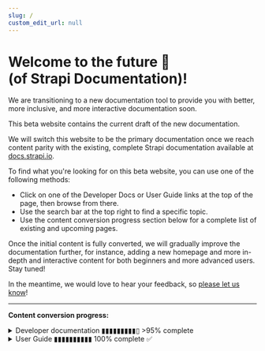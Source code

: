 ```yaml
---
slug: /
custom_edit_url: null
---
```


# Welcome to the future 🚀<br/>(of Strapi Documentation)!

We are transitioning to a new documentation tool to provide you with better, more inclusive, and more interactive documentation soon.

This beta website contains the current draft of the new documentation.

We will switch this website to be the primary documentation once we reach content parity with the existing, complete Strapi documentation available at [docs.strapi.io](https:/.strapi.io).

To find what you're looking for on this beta website, you can use one of the following methods:

- Click on one of the Developer Docs or User Guide links at the top of the page, then browse from there.
- Use the search bar at the top right to find a specific topic.
- Use the content conversion progress section below for a complete list of existing and upcoming pages.

Once the initial content is fully converted, we will gradually improve the documentation further, for instance, adding a new homepage and more in-depth and interactive content for both beginners and more advanced users. Stay tuned!

In the meantime, we would love to hear your feedback, so [please let us know](https://forum.strapi.io)!

***

**Content conversion progress:**

<details>
<summary>Developer documentation ▮▮▮▮▮▮▮▮▮▯ >95% complete</summary>

The following list is a sitemap of all the current and upcoming content for the Developer Docs:

- Pages that have been already updated have a ticked checkbox next to their name. Click on the page title to visit the page.
- For pages that have not been updated yet, click on the "→ docs.strapi.io" link to visit the page on our current, complete website.

  - [x] 🚀 Getting Started
    - [x] [Introduction](/dev-docs/intro)
    - [x] [Quick Start Guide](/dev-docs/quick-start)
    - [x] [FAQ](/dev-docs/faq)
    - [x] [Usage information](/dev-docs/usage-information)
  - [ ] ⚙️ Setup & Deployment
    - [x] [Installation](/dev-docs/installation)
      - [x] [CLI](/dev-docs/installation/cli)
      - [x] [Docker](/dev-docs/installation/docker)
    - [x] [Project structure](/dev-docs/project-structure)
    - [x] Required configurations
        - [x] [Database configuration](/dev-docs/configurations/database)
        - [x] [Server configuration](/dev-docs/configurations/server)
        - [x] [Admin panel](/dev-docs/configurations/admin-panel)
        - [x] [Middlewares](/dev-docs/configurations/middlewares)
    - [x] Optional configurations
      - [x] [API tokens](/dev-docs/configurations/api-tokens)
      - [x] [Functions](/dev-docs/configurations/functions)
      - [x] [Cron jobs](/dev-docs/configurations/cron)
      - [x] [API](/dev-docs/configurations/api)
      - [x] [Plugins](/dev-docs/configurations/plugins)
      - [x] [Environment](/dev-docs/configurations/environment)
      - [x] [Public Assets](/dev-docs/configurations/public-assets)
      - [x] [Single Sign On](/dev-docs/configurations/sso)
      - [x] [Role-Based Access Control](/dev-docs/configurations/rbac)
      - [x] [TypeScript](/dev-docs/configurations/typescript)
    - [ ] Deployment
      - [x] [Strapi Cloud](/dev-docs/deployment/strapi-cloud)
      - [x] Hosting Provider Guides (→ [docs.strapi.io](https://docs.strapi.io/developer-docs/latest/setup-deployment-guides/deployment.html#hosting-provider-guides))
        - [x] Amazon AWS (→ [docs.strapi.io](https://docs.strapi.io/developer-docs/latest/setup-deployment-guides/deployment/hosting-guides/amazon-aws.html#))
        - [x] Azure (→ [docs.strapi.io](https://docs.strapi.io/developer-docs/latest/setup-deployment-guides/deployment/hosting-guides/azure.html#))
        - [x] DigitalOcean App Platform (→ [docs.strapi.io](https://docs.strapi.io/developer-docs/latest/setup-deployment-guides/deployment/hosting-guides/digitalocean-app-platform.html)
        - [x] DigitalOcean Droplets (→ [docs.strapi.io](https://docs.strapi.io/developer-docs/latest/setup-deployment-guides/deployment/hosting-guides/digitalocean.html))
        - [ ] Google App Engine (→ [docs.strapi.io](https://docs.strapi.io/developer-docs/latest/setup-deployment-guides/deployment/hosting-guides/google-app-engine.html))
        - [x] Heroku (→ [docs.strapi.io](https://docs.strapi.io/developer-docs/latest/setup-deployment-guides/deployment/hosting-guides/heroku.html))
      - [x] Optional Software Guides (→ [docs.strapi.io](https://docs.strapi.io/developer-docs/latest/setup-deployment-guides/deployment.html#optional-software-guides))
        - [x] Caddy (→ [docs.strapi.io](https://docs.strapi.io/developer-docs/latest/setup-deployment-guides/deployment/optional-software/caddy-proxy.html#configuration))
        - [x] HAProxy (→ [docs.strapi.io](https://docs.strapi.io/developer-docs/latest/setup-deployment-guides/deployment/optional-software/haproxy-proxy.html))
        - [x] Nginx (→ [docs.strapi.io](https://docs.strapi.io/developer-docs/latest/setup-deployment-guides/deployment/optional-software/nginx-proxy.html))
  - [ ] 🔧 Development
    - [x] Back-end customization
      - [x] [Introduction](/dev-docs/backend-customization)
      - [x] [Routes](/dev-docs/backend-customization/routes)
      - [x] [Policies](/dev-docs/backend-customization/policies)
      - [x] [Middlewares](/dev-docs/backend-customization/middlewares)
      - [x] [Controllers](/dev-docs/backend-customization/controllers)
      - [x] [Requests & Responses](/dev-docs/backend-customization/requests-responses)
      - [x] [Services](/dev-docs/backend-customization/services)
      - [x] [Models](/dev-docs/backend-customization/models)
      - [x] [Webhooks](/dev-docs/backend-customization/webhooks)
    - [x] [Admin panel customization](/dev-docs/admin-panel-customization)
    - [x] Plugins extension (→ [docs.strapi.io](https://docs.strapi.io/developer-docs/latest/development/plugins-extension.html#))
    - [x] Plugins development (→ [docs.strapi.io](https://docs.strapi.io/developer-docs/latest/development/plugins-development.html#))
    - [ ] Custom fields (→ [docs.strapi.io](https://docs.strapi.io/developer-docs/latest/development/custom-fields.html#))
    - [x] [TypeScript](/dev-docs/typescript)
    - [x] [Providers](/dev-docs/providers)
  - [ ] 💻 Developer Resources
    - [x] [REST API](/dev-docs/api/rest)
      - [x] [API endpoints](/dev-docs/api/rest)
      - [x] [API parameters](/dev-docs/api/rest/parameters.md)
        - [x] [Filtering, Locale, and Publication State](/dev-docs/api/rest/filters-locale-publication)
        - [x] [Population & Field Selection](/dev-docs/api/rest/populate-select)
        - [x] [Sort & Pagination](/dev-docs/api/rest/sort-pagination)
    - [x] GraphQL API (→ [docs.strapi.io](https://docs.strapi.io/developer-docs/latest/developer-resources/database-apis-reference/graphql-api.html))
    - [x] Entity Service API (→ [docs.strapi.io](https://docs.strapi.io/developer-docs/latest/developer-resources/database-apis-reference/entity-service-api.html))
      - [x] CRUD operations (→ [docs.strapi.io](https://docs.strapi.io/developer-docs/latest/developer-resources/database-apis-reference/entity-service/crud.html))
      - [x] Filters (→ [docs.strapi.io](https://docs.strapi.io/developer-docs/latest/developer-resources/database-apis-reference/entity-service/filter.html#))
      - [x] Populate (→ [docs.strapi.io](https://docs.strapi.io/developer-docs/latest/developer-resources/database-apis-reference/entity-service/populate.html))
      - [x] Ordering & pagination (→ [docs.strapi.io](https://docs.strapi.io/developer-docs/latest/developer-resources/database-apis-reference/entity-service/order-pagination.html))
      - [x] Components and dynamic zones (→ [docs.strapi.io](https://docs.strapi.io/developer-docs/latest/developer-resources/database-apis-reference/entity-service/components-dynamic-zones.html))
    - [x] Query Engine API (→ [docs.strapi.io](https://docs.strapi.io/developer-docs/latest/developer-resources/database-apis-reference/query-engine-api.html))
      - [x] Single Operations (→ [docs.strapi.io](https://docs.strapi.io/developer-docs/latest/developer-resources/database-apis-reference/query-engine/single-operations.html))
      - [x] Bulk Operations (→ [docs.strapi.io](https://docs.strapi.io/developer-docs/latest/developer-resources/database-apis-reference/query-engine/bulk-operations.html))
      - [x] Filtering (→ [docs.strapi.io](https://docs.strapi.io/developer-docs/latest/developer-resources/database-apis-reference/query-engine/filtering.html))
      - [x] Populating (→ [docs.strapi.io](https://docs.strapi.io/developer-docs/latest/developer-resources/database-apis-reference/query-engine/populating.html))
      - [x] Ordering & pagination (→ [docs.strapi.io](https://docs.strapi.io/developer-docs/latest/developer-resources/database-apis-reference/query-engine/order-pagination.html))
    - [ ] Plugin APIs
      - [ ] Server API for plugins (→ [docs.strapi.io](https://docs.strapi.io/developer-docs/latest/developer-resources/plugin-api-reference/server.html))
      - [x] [Admin Panel API for plugins](/dev-docs/api/plugins/admin-panel-api)
    - [x] CLI (→ [docs.strapi.io](https://docs.strapi.io/developer-docs/latest/developer-resources/cli/CLI.html))
    - [x] Error handling (→ [docs.strapi.io](https://docs.strapi.io/developer-docs/latest/developer-resources/error-handling.html))
    - [x] Unit testing (→ [docs.strapi.io](https://docs.strapi.io/developer-docs/latest/developer-resources/unit-testing.html))
    - [ ] Database migrations (→ [docs.strapi.io](https://docs.strapi.io/developer-docs/latest/developer-resources/database-migrations.html))
    - [x] Integration guides (→ [docs.strapi.io](https://docs.strapi.io/developer-docs/latest/developer-resources/content-api/integrations.html))
      - [x] React (→ [docs.strapi.io](https://docs.strapi.io/developer-docs/latest/developer-resources/content-api/integrations/react.html)
      - [x] Vue.js (→ [docs.strapi.io](https://docs.strapi.io/developer-docs/latest/developer-resources/content-api/integrations/vue-js.html))
      - [x] Angular (→ [docs.strapi.io](https://docs.strapi.io/developer-docs/latest/developer-resources/content-api/integrations/angular.html))
      - [x] Next.js (→ [docs.strapi.io](https://docs.strapi.io/developer-docs/latest/developer-resources/content-api/integrations/next-js.html))
      - [x] Nuxt.js (→ [docs.strapi.io](https://docs.strapi.io/developer-docs/latest/developer-resources/content-api/integrations/nuxt-js.html))
      - [x] GraphQL (→ [docs.strapi.io](https://docs.strapi.io/developer-docs/latest/developer-resources/content-api/integrations/graphql.html))
      - [x] Gatsby (→ [docs.strapi.io](https://docs.strapi.io/developer-docs/latest/developer-resources/content-api/integrations/gatsby.html))
      - [x] Gridsome (→ [docs.strapi.io](https://docs.strapi.io/developer-docs/latest/developer-resources/content-api/integrations/gridsome.html))
      - [x] Jekyll (→ [docs.strapi.io](https://docs.strapi.io/developer-docs/latest/developer-resources/content-api/integrations/jekyll.html))
      - [x] 11ty (→ [docs.strapi.io](https://docs.strapi.io/developer-docs/latest/developer-resources/content-api/integrations/11ty.html)
      - [x] Svelte (→ [docs.strapi.io](https://docs.strapi.io/developer-docs/latest/developer-resources/content-api/integrations/svelte.html))
      - [x] Sapper (→ [docs.strapi.io](https://docs.strapi.io/developer-docs/latest/developer-resources/content-api/integrations/sapper.html#))
      - [x] Ruby (→ [docs.strapi.io](https://docs.strapi.io/developer-docs/latest/developer-resources/content-api/integrations/ruby.html)
      - [x] Python (→ [docs.strapi.io](https://docs.strapi.io/developer-docs/latest/developer-resources/content-api/integrations/python.html))
      - [x] Dart (→ [docs.strapi.io](https://docs.strapi.io/developer-docs/latest/developer-resources/content-api/integrations/dart.html))
      - [x] Flutter (→ [docs.strapi.io](https://docs.strapi.io/developer-docs/latest/developer-resources/content-api/integrations/flutter.html))
      - [x] Go (→ [docs.strapi.io](https://docs.strapi.io/developer-docs/latest/developer-resources/content-api/integrations/go.html))
      - [x] PHP (→ [docs.strapi.io](https://docs.strapi.io/developer-docs/latest/developer-resources/content-api/integrations/php.html))
      - [x] Laravel (→ [docs.strapi.io](https://docs.strapi.io/developer-docs/latest/developer-resources/content-api/integrations/laravel.html))
  - [x] 🧩 [Strapi plugins](/dev-docs/plugins/plugins-intro)
    - [x] [GraphQL](/dev-docs/plugins/graphql)
    - [x] [Internationalization](dev-docs/plugins/i18n)
    - [x] [Users & Permissions](dev-docs/plugins/users-permissions)
    - [x] [Email](dev-docs/plugins/email)
    - [x] [Upload](dev-docs/plugins/upload)
    - [x] [Sentry](dev-docs/plugins/sentry)
    - [x] [API Documentation](dev-docs/plugins/documentation)
  - [ ] ♻️ Update & Migration
    - [x] Update (→ [docs.strapi.io](https://docs.strapi.io/developer-docs/latest/update-migration-guides/update-version.html))
    - [x] Migration
      - [x] v4 migration guides (→ [docs.strapi.io](https://docs.strapi.io/developer-docs/latest/update-migration-guides/migration-guides.html))
      - [ ] v3 to v4 migration guides (→ [docs.strapi.io](#))
        - [x] Code migration guide (→ [docs.strapi.io](https://docs.strapi.io/developer-docs/latest/update-migration-guides/migration-guides/v4/code-migration.html))
          - [x] Updating the back end (→ [docs.strapi.io](#))
            - [x] Configurations (→ [docs.strapi.io](https://docs.strapi.io/developer-docs/latest/update-migration-guides/migration-guides/v4/code/backend/configuration.html))
            - [x] Dependencies (→ [docs.strapi.io](https://docs.strapi.io/developer-docs/latest/update-migration-guides/migration-guides/v4/code/backend/dependencies.html))
            - [x] Routes (→ [docs.strapi.io](https://docs.strapi.io/developer-docs/latest/update-migration-guides/migration-guides/v4/code/backend/routes.html))
            - [x] Controllers (→ [docs.strapi.io](https://docs.strapi.io/developer-docs/latest/update-migration-guides/migration-guides/v4/code/backend/controllers.html))
            - [x] Services (→ [docs.strapi.io](https://docs.strapi.io/developer-docs/latest/update-migration-guides/migration-guides/v4/code/backend/services.html))
            - [x] Content-type schema (→ [docs.strapi.io](https://docs.strapi.io/developer-docs/latest/update-migration-guides/migration-guides/v4/code/backend/content-type-schema.html))
            - [x] Policies (→ [docs.strapi.io](https://docs.strapi.io/developer-docs/latest/update-migration-guides/migration-guides/v4/code/backend/policies.html))
            - [x] Route middlewares (→ [docs.strapi.io](https://docs.strapi.io/developer-docs/latest/update-migration-guides/migration-guides/v4/code/backend/route-middlewares.html))
            - [x] Global middlewares (→ [docs.strapi.io](https://docs.strapi.io/developer-docs/latest/update-migration-guides/migration-guides/v4/code/backend/global-middlewares.html))
            - [x] GraphQL (→ [docs.strapi.io](https://docs.strapi.io/developer-docs/latest/update-migration-guides/migration-guides/v4/code/backend/graphql.html))
        - [x] Updating the front end (→ [docs.strapi.io](https://docs.strapi.io/developer-docs/latest/update-migration-guides/migration-guides/v4/code/frontend.html))
          - [x] WYSIWYG customization (→ [docs.strapi.io](https://docs.strapi.io/developer-docs/latest/update-migration-guides/migration-guides/v4/code/frontend/wysiwyg.html#))
          - [x] Translations (→ [docs.strapi.io](https://docs.strapi.io/developer-docs/latest/update-migration-guides/migration-guides/v4/code/frontend/translations.html#))
          - [x] Webpack configuration (→ [docs.strapi.io](https://docs.strapi.io/developer-docs/latest/update-migration-guides/migration-guides/v4/code/frontend/webpack.html))
          - [x] Theme customizations (→ [docs.strapi.io](https://docs.strapi.io/developer-docs/latest/update-migration-guides/migration-guides/v4/code/frontend/theming.html))
          - [x] Strapi global variable calls (→ [docs.strapi.io](https://docs.strapi.io/developer-docs/latest/update-migration-guides/migration-guides/v4/code/frontend/strapi-global.html))
    - [ ] Data migration guide (→ [docs.strapi.io](https://docs.strapi.io/developer-docs/latest/update-migration-guides/migration-guides/v4/data-migration.html#))
      - [ ] SQL v3 to v4 migration (→ [docs.strapi.io](https://docs.strapi.io/developer-docs/latest/update-migration-guides/migration-guides/v4/data/sql.html))
      - [ ] SQL relations cheatsheet (→ [docs.strapi.io](https://docs.strapi.io/developer-docs/latest/update-migration-guides/migration-guides/v4/data/sql-relations.html))
      - [ ] MongoDB v3 to SQL v3 migration (→ [docs.strapi.io](https://docs.strapi.io/developer-docs/latest/update-migration-guides/migration-guides/v4/data/mongo.html))
      - [ ] MongoDB vs. SQL cheatsheet (→ [docs.strapi.io](https://docs.strapi.io/developer-docs/latest/update-migration-guides/migration-guides/v4/data/mongo-sql-cheatsheet.html))
    - [x] Plugin migration guide (→ [docs.strapi.io](https://docs.strapi.io/developer-docs/latest/update-migration-guides/migration-guides/v4/plugin-migration.html))
      - [x] Updating the folder structure (→ [docs.strapi.io](https://docs.strapi.io/developer-docs/latest/update-migration-guides/migration-guides/v4/plugin/update-folder-structure.html))
      - [x] Migrating the back end (→ [docs.strapi.io](https://docs.strapi.io/developer-docs/latest/update-migration-guides/migration-guides/v4/plugin/migrate-back-end.html))
      - [x] Migrating the front end (→ [docs.strapi.io](https://docs.strapi.io/developer-docs/latest/update-migration-guides/migration-guides/v4/plugin/migrate-front-end.html))
      - [x] Enabling a plugin (→ [docs.strapi.io](https://docs.strapi.io/developer-docs/latest/update-migration-guides/migration-guides/v4/plugin/enable-plugin.html))

</details>

<details>
<summary>User Guide ▮▮▮▮▮▮▮▮▮▮ 100% complete ✅</summary>

All pages have been converted. Please visit the [User Guide introduction](/user-docs/intro) and browse from there.
</details>
